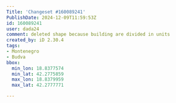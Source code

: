 ```yaml
---
Title: 'Changeset #160089241'
PublishDate: 2024-12-09T11:59:53Z
id: 160089241
user: dada24
comment: deleted shape because building are divided in units
created_by: iD 2.30.4
tags:
- Montenegro
- Budva
bbox:
  min_lon: 18.8377574
  min_lat: 42.2775859
  max_lon: 18.8379959
  max_lat: 42.2777771

---
```

